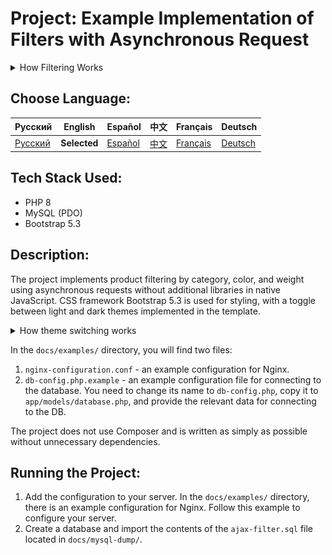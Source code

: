 # Project: Example Implementation of Filters with Asynchronous Request

<details>
  <summary>How Filtering Works</summary>

![ajax filter is in operation](../img/ajax-filter-main.gif)
</details>

## Choose Language:

| Русский                    | English | Español | 中文 | Français | Deutsch |
|----------------------------|------------|------------|-----------|-------------|----------|
| [Русский](../../README.md) | **Selected** | [Español](README_es.md) | [中文](README_zh.md) | [Français](README_fr.md) | [Deutsch](README_de.md) |

## Tech Stack Used:
- PHP 8
- MySQL (PDO)
- Bootstrap 5.3

## Description:
The project implements product filtering by category, color, and weight using asynchronous requests without additional libraries in native JavaScript. CSS framework Bootstrap 5.3 is used for styling, with a toggle between light and dark themes implemented in the template. 

<details>
  <summary>How theme switching works</summary>

![ajax filter is in operation](../img/ajax-filter-theme-color.gif)
</details>

In the `docs/examples/` directory, you will find two files:
1. `nginx-configuration.conf` - an example configuration for Nginx.
2. `db-config.php.example` - an example configuration file for connecting to the database. You need to change its name to `db-config.php`, copy it to `app/models/database.php`, and provide the relevant data for connecting to the DB.

The project does not use Composer and is written as simply as possible without unnecessary dependencies.

## Running the Project:
1. Add the configuration to your server. In the `docs/examples/` directory, there is an example configuration for Nginx. Follow this example to configure your server.
2. Create a database and import the contents of the `ajax-filter.sql` file located in `docs/mysql-dump/`.
